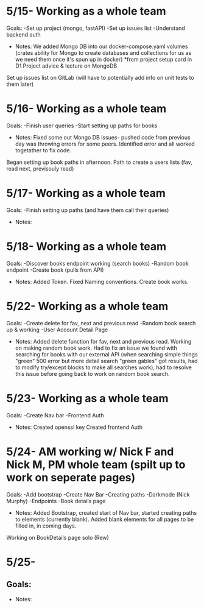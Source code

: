# 5/15- Working as a whole team
Goals:
-Set up project (mongo, fastAPI)
-Set up issues list
-Understand backend auth

- Notes:
We added Mongo DB into our docker-compose.yaml volumes (crates ability for Mongo to create databases and collections for us as we need them once it's spun up in docker) *from project setup card in D1 Project advice & lecture on MongoDB

Set up issues list on GitLab (will have to potentially add info on unit tests to them later)

# 5/16- Working as a whole team
Goals:
-Finish user queries
-Start setting up paths for books

- Notes:
Fixed some out Mongo DB issues- pushed code from previous day was throwing errors for some peers. Identified error and all worked togetather to fix code.

Began setting up book paths in afternoon. Path to create a users lists (fav, read next, previsouly read)

# 5/17- Working as a whole team
Goals:
-Finish setting up paths (and have them call their queries)

- Notes:

# 5/18- Working as a whole team
Goals:
-Discover books endpoint working (search books)
-Random book endpoint
-Create book (pulls from API)

- Notes:
Added Token. Fixed Naming conventions. Create book works.

# 5/22- Working as a whole team
Goals:
-Create delete for fav, next and previous read
-Random book search up & working
-User Account Detail Page

- Notes:
Added delete function for fav, next and previous read. Working on making random book work. Had to fix an issue we found with searching for books with our external API (when searching simple things "green" 500 error but more detail search "green gables" got results, had to modify try/except blocks to make all searches work), had to resolve this issue before going back to work on random book search.

# 5/23- Working as a whole team
Goals:
-Create Nav bar
-Frontend Auth

- Notes:
Created openssl key
Created frontend Auth

# 5/24- AM working w/ Nick F and Nick M, PM whole team (spilt up to work on seperate pages)
Goals:
-Add bootstrap
-Create Nav Bar
-Creating paths
-Darkmode (Nick Murphy)
-Endpoints
-Book details page

- Notes:
Added Bootstrap, created start of Nav bar, started creating paths to elements (currently blank). Added blank elements for all pages to be filled in, in coming days.

Working on BookDetails page solo (Rew)

# 5/25-
Goals:
-

- Notes:
